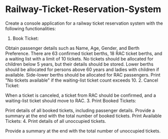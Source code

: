 # Railway-Ticket-Reservation-System

Create a console application for a railway ticket reservation system with the following functionalities:

1. Book Ticket:

Obtain passenger details such as Name, Age, Gender, and Berth Preference.
There are 63 confirmed ticket berths, 18 RAC ticket berths, and a waiting list with a limit of 10 tickets.
No tickets should be allocated for children below 5 years, but their details should be stored.
Lower berths should be allocated for persons above 60 years and ladies with children if available.
Side-lower berths should be allocated for RAC passengers.
Print "No tickets available" if the waiting-list ticket count exceeds 10.
2. Cancel Ticket:

When a ticket is canceled, a ticket from RAC should be confirmed, and a waiting-list ticket should move to RAC.
3. Print Booked Tickets:

Print details of all booked tickets, including passenger details.
Provide a summary at the end with the total number of booked tickets.
Print Available Tickets:
4. Print details of all unoccupied tickets.

Provide a summary at the end with the total number of unoccupied tickets.
